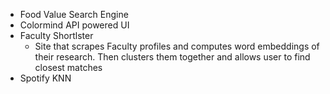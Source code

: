 - Food Value Search Engine
- Colormind API powered UI
- Faculty Shortlster
	- Site that scrapes Faculty profiles and computes word embeddings of their research. Then clusters them together and allows user to find closest matches
- Spotify KNN
